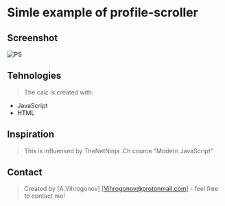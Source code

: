 # Simle example of profile-scroller

## Screenshot

![PS](https://user-images.githubusercontent.com/45083295/76862851-9c7aef80-6856-11ea-9467-14106c802846.PNG)

## Tehnologies
> The calc is created with:

* JavaScript 
* HTML

## Inspiration
>This is influensed by TheNetNinja .Ch cource "Modern JavaScript"

## Contact
>Created by [A.Vihrogonov] [Vihrogonov@protonmail.com] - feel free to contact me!
